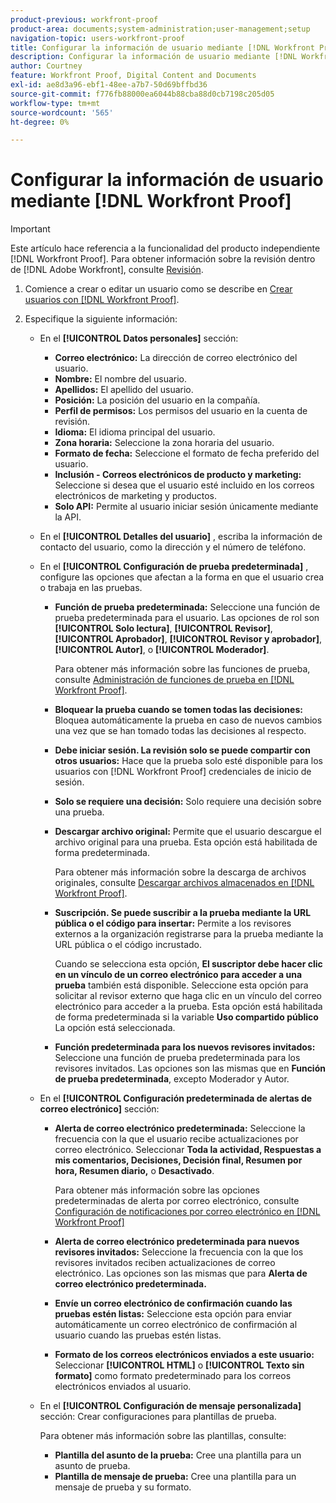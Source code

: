 ```yaml
---
product-previous: workfront-proof
product-area: documents;system-administration;user-management;setup
navigation-topic: users-workfront-proof
title: Configurar la información de usuario mediante [!DNL Workfront Proof]
description: Configurar la información de usuario mediante [!DNL Workfront Proof]
author: Courtney
feature: Workfront Proof, Digital Content and Documents
exl-id: ae8d3a96-ebf1-48ee-a7b7-50d69bffbd36
source-git-commit: f776fb88000ea6044b88cba88d0cb7198c205d05
workflow-type: tm+mt
source-wordcount: '565'
ht-degree: 0%

---
```


# Configurar la información de usuario mediante [!DNL Workfront Proof]

>[!IMPORTANT]
>
>Este artículo hace referencia a la funcionalidad del producto independiente [!DNL Workfront Proof]. Para obtener información sobre la revisión dentro de [!DNL Adobe Workfront], consulte [Revisión](../../../review-and-approve-work/proofing/proofing.md).

1. Comience a crear o editar un usuario como se describe en [Crear usuarios con [!DNL Workfront Proof]](../../../workfront-proof/wp-mnguserscontacts/users/create-users.md).
1. Especifique la siguiente información:

   * En el **[!UICONTROL Datos personales]** sección:

      * **Correo electrónico:** La dirección de correo electrónico del usuario.
      * **Nombre:** El nombre del usuario.
      * **Apellidos:** El apellido del usuario.
      * **Posición:** La posición del usuario en la compañía.
      * **Perfil de permisos:** Los permisos del usuario en la cuenta de revisión.
      * **Idioma:** El idioma principal del usuario.
      * **Zona horaria:** Seleccione la zona horaria del usuario.
      * **Formato de fecha:** Seleccione el formato de fecha preferido del usuario.
      * **Inclusión - Correos electrónicos de producto y marketing:** Seleccione si desea que el usuario esté incluido en los correos electrónicos de marketing y productos.
      * **Solo API:** Permite al usuario iniciar sesión únicamente mediante la API.

   * En el **[!UICONTROL Detalles del usuario]** , escriba la información de contacto del usuario, como la dirección y el número de teléfono.
   * En el **[!UICONTROL Configuración de prueba predeterminada]** , configure las opciones que afectan a la forma en que el usuario crea o trabaja en las pruebas.

      * **Función de prueba predeterminada:** Seleccione una función de prueba predeterminada para el usuario. Las opciones de rol son **[!UICONTROL Solo lectura]**, **[!UICONTROL Revisor]**, **[!UICONTROL Aprobador]**, **[!UICONTROL Revisor y aprobador]**, **[!UICONTROL Autor]**, o **[!UICONTROL Moderador]**.

        Para obtener más información sobre las funciones de prueba, consulte [Administración de funciones de prueba en [!DNL Workfront Proof]](../../../workfront-proof/wp-work-proofsfiles/share-proofs-and-files/manage-proof-roles.md).

      * **Bloquear la prueba cuando se tomen todas las decisiones:** Bloquea automáticamente la prueba en caso de nuevos cambios una vez que se han tomado todas las decisiones al respecto.
      * **Debe iniciar sesión. La revisión solo se puede compartir con otros usuarios:** Hace que la prueba solo esté disponible para los usuarios con [!DNL Workfront Proof] credenciales de inicio de sesión.
      * **Solo se requiere una decisión:** Solo requiere una decisión sobre una prueba.
      * **Descargar archivo original:** Permite que el usuario descargue el archivo original para una prueba. Esta opción está habilitada de forma predeterminada.

        Para obtener más información sobre la descarga de archivos originales, consulte [Descargar archivos almacenados en [!DNL Workfront Proof]](../../../workfront-proof/wp-work-proofsfiles/manage-your-work/download-files-stored.md).

        <!--      
        <li data-mc-conditions="QuicksilverOrClassic.Draft mode"><strong>Public sharing. The proof can be shared via a public URL or embedded code:</strong>Enables the user to share proofs via a public URL or embed code.<br>This option is enabled by default but is not available if the&nbsp;<strong>Login required</strong>option is selected.<br>For more information on sharing proofs, see "<a href="../../../workfront-proof/wp-work-proofsfiles/share-proofs-and-files/share-public-url.md" class="MCXref xref" xrefformat="{para}">Share the Public URL in Workfront Proof</a>."</li>      
        -->

      * **Suscripción. Se puede suscribir a la prueba mediante la URL pública o el código para insertar:** Permite a los revisores externos a la organización registrarse para la prueba mediante la URL pública o el código incrustado.

        Cuando se selecciona esta opción, **El suscriptor debe hacer clic en un vínculo de un correo electrónico para acceder a una prueba** también está disponible. Seleccione esta opción para solicitar al revisor externo que haga clic en un vínculo del correo electrónico para acceder a la prueba.
Esta opción está habilitada de forma predeterminada si la variable **Uso compartido público** La opción está seleccionada.

      * **Función predeterminada para los nuevos revisores invitados:** Seleccione una función de prueba predeterminada para los revisores invitados. Las opciones son las mismas que en **Función de prueba predeterminada**, excepto Moderador y Autor.

   * En el **[!UICONTROL Configuración predeterminada de alertas de correo electrónico]** sección:

      * **Alerta de correo electrónico predeterminada:** Seleccione la frecuencia con la que el usuario recibe actualizaciones por correo electrónico. Seleccionar **Toda la actividad, Respuestas a mis comentarios, Decisiones, Decisión final, Resumen por hora, Resumen diario,** o **Desactivado**.

        Para obtener más información sobre las opciones predeterminadas de alerta por correo electrónico, consulte [Configuración de notificaciones por correo electrónico en [!DNL Workfront Proof]](../../../workfront-proof/wp-emailsntfctns/email-alerts/config-email-notification-settings-wp.md)

      * **Alerta de correo electrónico predeterminada para nuevos revisores invitados:** Seleccione la frecuencia con la que los revisores invitados reciben actualizaciones de correo electrónico. Las opciones son las mismas que para **Alerta de correo electrónico predeterminada.**

      * **Envíe un correo electrónico de confirmación cuando las pruebas estén listas:** Seleccione esta opción para enviar automáticamente un correo electrónico de confirmación al usuario cuando las pruebas estén listas.
      * **Formato de los correos electrónicos enviados a este usuario:** Seleccionar **[!UICONTROL HTML]** o **[!UICONTROL Texto sin formato]** como formato predeterminado para los correos electrónicos enviados al usuario.

   * En el **[!UICONTROL Configuración de mensaje personalizada]** sección: Crear configuraciones para plantillas de prueba.

     Para obtener más información sobre las plantillas, consulte:

      * **Plantilla del asunto de la prueba:** Cree una plantilla para un asunto de prueba.
      * **Plantilla de mensaje de prueba:** Cree una plantilla para un mensaje de prueba y su formato.
